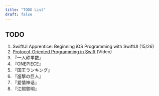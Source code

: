 ```yaml
---
title: "TODO List"
draft: false
---
```


## TODO
1. SwiftUI Apprentice: Beginning iOS Programming with SwiftUI (15/26)
2. [Protocol-Oriented Programming in Swift](https://developer.apple.com/videos/play/wwdc2015/408/) (Video)
3. 『一人称単数』
4. 『ONEPIECE』
5. 『国王ランキング』
6. 『進撃の巨人』
7. 『爱情神话』
8. 『江照黎明』
